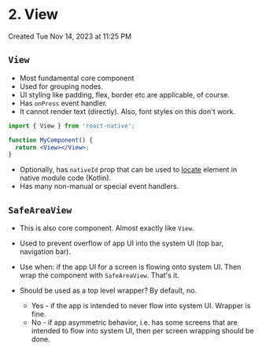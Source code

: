 # 2. View
Created Tue Nov 14, 2023 at 11:25 PM

## `View`
- Most fundamental core component
- Used for grouping nodes.
- UI styling like padding, flex, border etc are applicable, of course.
- Has `onPress` event handler.
- It cannot render text (directly). Also, font styles on this don't work.

```jsx
import { View } from 'react-native';

function MyComponent() {
  return <View></View>;
}
```

- Optionally, has `nativeId` prop that can be used to [locate](https://stackoverflow.com/questions/52483374/can-i-use-the-prop-nativeid-to-locate-a-view-in-native-code) element in native module code (Kotlin).
- Has many non-manual or special event handlers.

## `SafeAreaView`
- This is also core component. Almost exactly like `View`.
- Used to prevent overflow of app UI into the system UI (top bar, navigation bar).

- Use when: if the app UI for a screen is flowing onto system UI. Then wrap the component with `SafeAreaView`. That's it.

- Should be used as a top level wrapper? By default, no.
	- Yes - if the app is intended to never flow into system UI. Wrapper is fine.
	- No - if app asymmetric behavior, i.e. has some screens that are intended to flow into system UI, then per screen wrapping should be done.